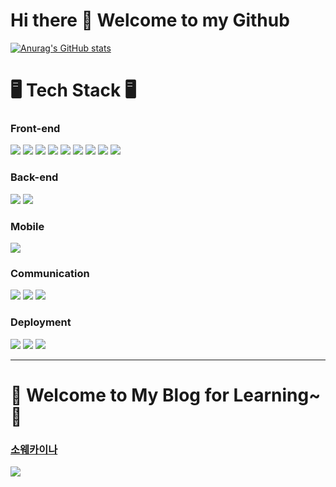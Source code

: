 # Hi there 👋 Welcome to my Github
<!---
kangdy25/kangdy25 is a ✨ special ✨ repository because its `README.md` (this file) appears on your GitHub profile.
You can click the Preview link to take a look at your changes.
--->

[![Anurag's GitHub stats](https://github-readme-stats.vercel.app/api?username=kangdy25&theme=tokyonight)](https://github.com/anuraghazra/github-readme-stats)
# 🖥️ Tech Stack 🖥️
### Front-end
<span><img src = "https://img.shields.io/badge/HTML-%23E34F26.svg?logo=html5&logoColor=white"> </span> 
<span><img src = "https://img.shields.io/badge/CSS-1572B6?logo=css3&logoColor=fff"> </span> 
<span><img src = "https://img.shields.io/badge/Sass-C69?logo=sass&logoColor=fff"> </span> 
<span><img src = "https://img.shields.io/badge/Tailwind%20CSS-%2338B2AC.svg?logo=tailwind-css&logoColor=white"> </span> 
<span><img src = "https://img.shields.io/badge/JavaScript-F7DF1E?logo=javascript&logoColor=000"> </span> 
<span><img src = "https://img.shields.io/badge/TypeScript-3178C6?logo=typescript&logoColor=fff"> </span> 
<span><img src = "https://img.shields.io/badge/Three.js-000?logo=threedotjs&logoColor=fff"> </span> 
<span><img src = "https://img.shields.io/badge/React-%2320232a.svg?logo=react&logoColor=%2361DAFB"> </span> 
<span><img src = "https://img.shields.io/badge/Next.js-black?logo=next.js&logoColor=white"> </span> 

### Back-end
<span><img src = "https://img.shields.io/badge/node.js-6DA55F?style=for-the-badge&logo=node.js&logoColor=white"> </span> 
<span><img src = "https://img.shields.io/badge/Supabase-3ECF8E?style=for-the-badge&logo=supabase&logoColor=white"> </span> 

### Mobile
<span><img src = "https://img.shields.io/badge/React_Native-%2320232a.svg?logo=react&logoColor=%2361DAFB"> </span> 

### Communication
<span><img src = "https://img.shields.io/badge/git-%23F05033.svg?style=for-the-badge&logo=git&logoColor=white"> </span> 
<span><img src = "https://img.shields.io/badge/figma-%23F24E1E.svg?style=for-the-badge&logo=figma&logoColor=white"> </span>
<span><img src = "https://img.shields.io/badge/Notion-%23000000.svg?style=for-the-badge&logo=notion&logoColor=white"> </span>


### Deployment
<span><img src = "https://img.shields.io/badge/netlify-%23000000.svg?style=for-the-badge&logo=netlify&logoColor=#00C7B7"> </span>
<span><img src = "https://img.shields.io/badge/AWS-%23FF9900.svg?style=for-the-badge&logo=amazon-aws&logoColor=white"> </span>
<span><img src = "https://img.shields.io/badge/vercel-%23000000.svg?style=for-the-badge&logo=vercel&logoColor=white"> </span>
* * *
# 📜 Welcome to My Blog for Learning~ 📜 
### [소웨카이나](https://kangdy25.tistory.com/)
<img src="https://github.com/kangdy25/Into_the_Javascript/assets/58673491/c8dd7d7b-69cd-448b-aa25-26bd3dbcd30d"/>


